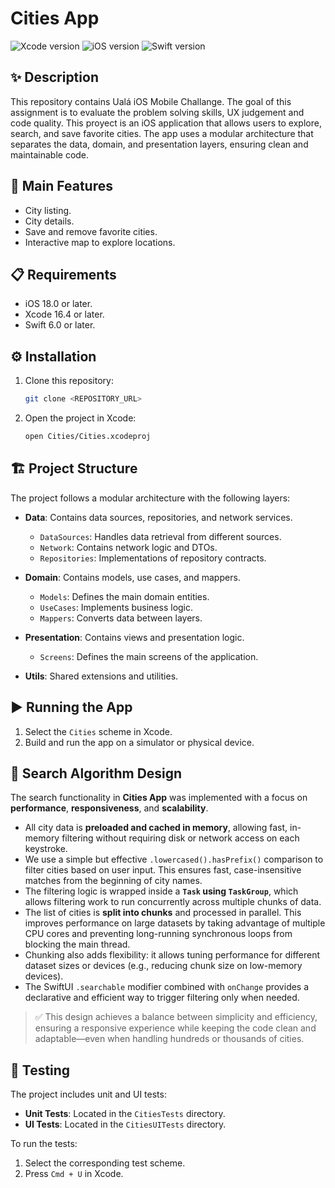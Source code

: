 # Cities App

![Xcode version](https://img.shields.io/badge/Xcode-16.4-blue?logo=Xcode&logoColor=white) ![iOS version](https://img.shields.io/badge/iOS-18.0-blue&logo=apple&logoColor=white) ![Swift version](https://img.shields.io/badge/Swift-6.0-orange?logo=Swift&logoColor=white) 

## ✨ Description
This repository contains Ualá iOS Mobile Challange. The goal of this assignment is to evaluate the problem solving skills, UX judgement and code quality. This proyect is an iOS application that allows users to explore, search, and save favorite cities. The app uses a modular architecture that separates the data, domain, and presentation layers, ensuring clean and maintainable code.

## 🌟 Main Features
- City listing.
- City details.
- Save and remove favorite cities.
- Interactive map to explore locations.

## 📋 Requirements
- iOS 18.0 or later.
- Xcode 16.4 or later.
- Swift 6.0 or later.

## ⚙️ Installation
1. Clone this repository:
   ```bash
   git clone <REPOSITORY_URL>
   ```
2. Open the project in Xcode:
   ```bash
   open Cities/Cities.xcodeproj
   ```

## 🏗️ Project Structure
The project follows a modular architecture with the following layers:

- **Data**: Contains data sources, repositories, and network services.
  - `DataSources`: Handles data retrieval from different sources.
  - `Network`: Contains network logic and DTOs.
  - `Repositories`: Implementations of repository contracts.

- **Domain**: Contains models, use cases, and mappers.
  - `Models`: Defines the main domain entities.
  - `UseCases`: Implements business logic.
  - `Mappers`: Converts data between layers.

- **Presentation**: Contains views and presentation logic.
  - `Screens`: Defines the main screens of the application.

- **Utils**: Shared extensions and utilities.

## ▶️ Running the App
1. Select the `Cities` scheme in Xcode.
2. Build and run the app on a simulator or physical device.

## 🔎 Search Algorithm Design

The search functionality in **Cities App** was implemented with a focus on **performance**, **responsiveness**, and **scalability**.

- All city data is **preloaded and cached in memory**, allowing fast, in-memory filtering without requiring disk or network access on each keystroke.
- We use a simple but effective `.lowercased().hasPrefix()` comparison to filter cities based on user input. This ensures fast, case-insensitive matches from the beginning of city names.
- The filtering logic is wrapped inside a **`Task` using `TaskGroup`**, which allows filtering work to run concurrently across multiple chunks of data.
- The list of cities is **split into chunks** and processed in parallel. This improves performance on large datasets by taking advantage of multiple CPU cores and preventing long-running synchronous loops from blocking the main thread.
- Chunking also adds flexibility: it allows tuning performance for different dataset sizes or devices (e.g., reducing chunk size on low-memory devices).
- The SwiftUI `.searchable` modifier combined with `onChange` provides a declarative and efficient way to trigger filtering only when needed.

> ✅ This design achieves a balance between simplicity and efficiency, ensuring a responsive experience while keeping the code clean and adaptable—even when handling hundreds or thousands of cities.


## 🧪 Testing
The project includes unit and UI tests:
- **Unit Tests**: Located in the `CitiesTests` directory.
- **UI Tests**: Located in the `CitiesUITests` directory.

To run the tests:
1. Select the corresponding test scheme.
2. Press `Cmd + U` in Xcode.
